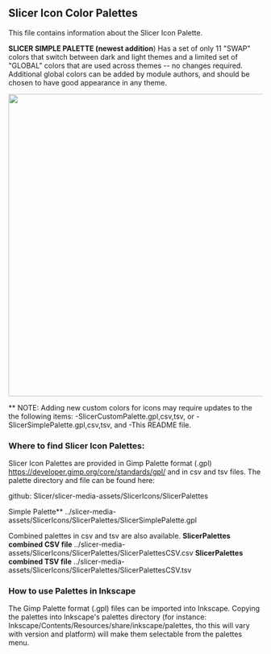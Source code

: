 ## Slicer Icon Color Palettes

This file contains information about the Slicer Icon Palette.

 **SLICER SIMPLE PALETTE (newest addition**) Has a set of only 11 "SWAP" colors that switch between dark and light themes and a limited set of "GLOBAL" colors that are used across themes -- no changes required. Additional global colors can be added by module authors, and should be chosen to have good appearance in any theme.

<img src="https://github.com/user-attachments/assets/b20b284c-8b09-48e4-a4ab-f35e7a5c78dc" width="600">

** NOTE: Adding new custom colors for icons may require updates to the the following items:
        -SlicerCustomPalette.gpl,csv,tsv, or
	-SlicerSimplePalette.gpl,csv,tsv, and
        -This README file.

###  Where to find Slicer Icon Palettes:
Slicer Icon Palettes are provided in Gimp Palette format (.gpl)  https://developer.gimp.org/core/standards/gpl/  and in csv and tsv files. The palette directory and file can be found here:

github: Slicer/slicer-media-assets/SlicerIcons/SlicerPalettes

Simple Palette**
../slicer-media-assets/SlicerIcons/SlicerPalettes/SlicerSimplePalette.gpl




Combined palettes in csv and tsv are also available.
 **SlicerPalettes combined CSV file**
../slicer-media-assets/SlicerIcons/SlicerPalettes/SlicerPalettesCSV.csv
 **SlicerPalettes combined TSV file**
../slicer-media-assets/SlicerIcons/SlicerPalettes/SlicerPalettesCSV.tsv 

### How to use Palettes in Inkscape
The Gimp Palette format (.gpl) files can be imported into Inkscape. Copying the palettes into Inkscape's palettes directory (for instance: Inkscape/Contents/Resources/share/inkscape/palettes, tho this will vary with version and platform) will make them selectable from the palettes menu. 



